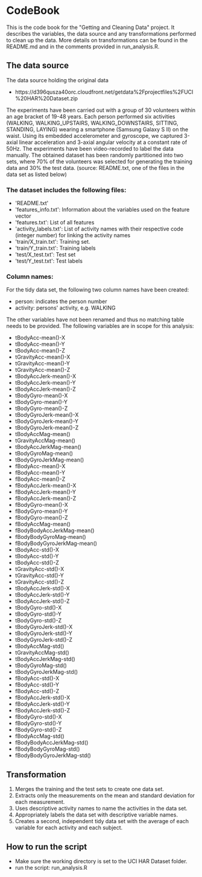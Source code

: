 <h1>CodeBook</h1>
This is the code book for the "Getting and Cleaning Data" project. It describes the variables, the data source and any transformations performed to clean up the data.
More details on transformations can be found in the README.md and in the comments provided in run_analysis.R.

<h2>The data source</h2>
The data source holding the original data
<ul>
<li> https://d396qusza40orc.cloudfront.net/getdata%2Fprojectfiles%2FUCI%20HAR%20Dataset.zip
</ul>

The experiments have been carried out with a group of 30 volunteers within an age bracket of 19-48 years. Each person performed six activities (WALKING, WALKING_UPSTAIRS, WALKING_DOWNSTAIRS, SITTING, STANDING, LAYING) wearing a smartphone (Samsung Galaxy S II) on the waist. Using its embedded accelerometer and gyroscope, we captured 3-axial linear acceleration and 3-axial angular velocity at a constant rate of 50Hz. The experiments have been video-recorded to label the data manually. The obtained dataset has been randomly partitioned into two sets, where 70% of the volunteers was selected for generating the training data and 30% the test data. (source: README.txt, one of the files in the data set as listed below)

<h3>The dataset includes the following files:</h3>
<ul>
<li>'README.txt'

<li>'features_info.txt': Information about the variables used on the feature vector

<li>'features.txt': List of all features

<li>'activity_labels.txt': List of activity names with their respective code (integer number) for linking the activity names

<li>'train/X_train.txt': Training set.

<li>'train/Y_train.txt': Training labels

<li>'test/X_test.txt': Test set

<li>'test/Y_test.txt': Test labels
</ul>

<h3>Column names:</h3>
For the tidy data set, the following two column names have been created:
<ul>
<li> person: indicates the person number
<li> activity: persons' activity, e.g. WALKING
</ul>
The other variables have not been renamed and thus no matching table needs to be provided.
The following variables are in scope for this analysis:
<ul>
<li>tBodyAcc-mean()-X
<li>tBodyAcc-mean()-Y
<li>tBodyAcc-mean()-Z
<li>tGravityAcc-mean()-X
<li>tGravityAcc-mean()-Y
<li>tGravityAcc-mean()-Z
<li>tBodyAccJerk-mean()-X
<li>tBodyAccJerk-mean()-Y
<li>tBodyAccJerk-mean()-Z
<li>tBodyGyro-mean()-X
<li>tBodyGyro-mean()-Y
<li>tBodyGyro-mean()-Z
<li>tBodyGyroJerk-mean()-X
<li>tBodyGyroJerk-mean()-Y
<li>tBodyGyroJerk-mean()-Z
<li>tBodyAccMag-mean()
<li>tGravityAccMag-mean()
<li>tBodyAccJerkMag-mean()
<li>tBodyGyroMag-mean()
<li>tBodyGyroJerkMag-mean()
<li>fBodyAcc-mean()-X
<li>fBodyAcc-mean()-Y
<li>fBodyAcc-mean()-Z
<li>fBodyAccJerk-mean()-X
<li>fBodyAccJerk-mean()-Y
<li>fBodyAccJerk-mean()-Z
<li>fBodyGyro-mean()-X
<li>fBodyGyro-mean()-Y
<li>fBodyGyro-mean()-Z
<li>fBodyAccMag-mean()
<li>fBodyBodyAccJerkMag-mean()
<li>fBodyBodyGyroMag-mean()
<li>fBodyBodyGyroJerkMag-mean()
<li>tBodyAcc-std()-X
<li>tBodyAcc-std()-Y
<li>tBodyAcc-std()-Z
<li>tGravityAcc-std()-X
<li>tGravityAcc-std()-Y
<li>tGravityAcc-std()-Z
<li>tBodyAccJerk-std()-X
<li>tBodyAccJerk-std()-Y
<li>tBodyAccJerk-std()-Z
<li>tBodyGyro-std()-X
<li>tBodyGyro-std()-Y
<li>tBodyGyro-std()-Z
<li>tBodyGyroJerk-std()-X
<li>tBodyGyroJerk-std()-Y
<li>tBodyGyroJerk-std()-Z
<li>tBodyAccMag-std()
<li>tGravityAccMag-std()
<li>tBodyAccJerkMag-std()
<li>tBodyGyroMag-std()
<li>tBodyGyroJerkMag-std()
<li>fBodyAcc-std()-X
<li>fBodyAcc-std()-Y
<li>fBodyAcc-std()-Z
<li>fBodyAccJerk-std()-X
<li>fBodyAccJerk-std()-Y
<li>fBodyAccJerk-std()-Z
<li>fBodyGyro-std()-X
<li>fBodyGyro-std()-Y
<li>fBodyGyro-std()-Z
<li>fBodyAccMag-std()
<li>fBodyBodyAccJerkMag-std()
<li>fBodyBodyGyroMag-std()
<li>fBodyBodyGyroJerkMag-std()
</ul>

<h2>Transformation</h2>
<ol>
<li>Merges the training and the test sets to create one data set.
<li>Extracts only the measurements on the mean and standard deviation for each measurement. 
<li>Uses descriptive activity names to name the activities in the data set.
<li>Appropriately labels the data set with descriptive variable names. 
<li>Creates a second, independent tidy data set with the average of each variable for each activity and each subject. 
</ol>

<h2>How to run the script</h2>
<ul>
<li>Make sure the working directory is set to the UCI HAR Dataset folder.
<li>run the script: run_analysis.R
</ul>
